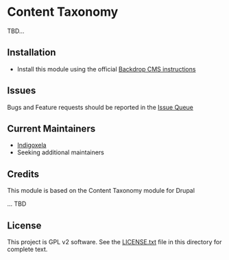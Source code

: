 # Content Taxonomy

TBD...

## Installation

- Install this module using the official 
  [Backdrop CMS instructions](https://backdropcms.org/guide/modules)

## Issues

Bugs and Feature requests should be reported in the
[Issue Queue](https://github.com/backdrop-contrib/content_taxonomy/issues)

## Current Maintainers

- [Indigoxela](https://github.com/indigoxela)
- Seeking additional maintainers

## Credits

This module is based on the Content Taxonomy module for Drupal

... TBD

## License

This project is GPL v2 software. See the [LICENSE.txt](https://github.com/backdrop-contrib/i18n/blob/1.x-1.x/LICENSE.txt) 
file in this directory for complete text.

